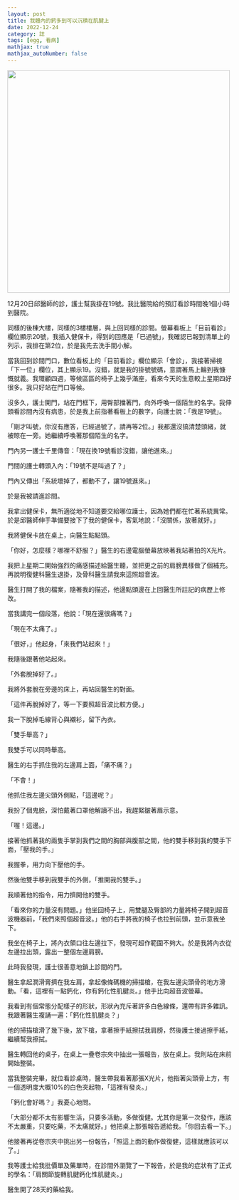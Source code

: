 ```yaml
---
layout: post
title: 我體內的鈣多到可以沉積在肌腱上
date: 2022-12-24
category: 誌
tags: [egg, 看病]
mathjax: true
mathjax_autoNumber: false
---
```


<img src="/blog/assets/images/2022/shoulderpain.jpg" style="width:500px"/>

<!--more-->

12月20日邱醫師的診，護士幫我掛在19號。我比醫院給的預訂看診時間晚1個小時到醫院。

同樣的後棟大樓，同樣的3樓樓層，與上回同樣的診間。螢幕看板上「目前看診」欄位顯示20號，我插入健保卡，得到的回應是「已過號」，我確認已報到清單上的列示，我排在第2位，於是我先去洗手間小解。

當我回到診間門口，數位看板上的「目前看診」欄位顯示「會診」，我接著掃視「下一位」欄位，其上顯示19。沒錯，就是我的掛號號碼，意謂著馬上輪到我慷慨就義。我環顧四週，等候區區的椅子上幾乎滿座，看來今天的生意較上星期四好很多。我只好站在門口等候。

沒多久，護士開門，站在門框下，用臀部擋著門，向外呼喚一個陌生的名字。我伸頭看診間內沒有病患，於是我上前指著看板上的數字，向護士說：「我是19號」。

「剛才叫號，你沒有應答，已經過號了，請再等2位。」我都還沒搞清楚頭緒，就被晾在一旁。她繼續呼喚著那個陌生的名字。

門內另一護士千里傳音：「現在換19號看診沒錯，讓他進來。」

門間的護士轉頭入內：「19號不是叫過了？」

門內又傳出「系統壞掉了，都動不了，讓19號進來。」

於是我被請進診間。

我拿出健保卡，無所適從地不知道要交給哪位護士，因為她們都在忙著系統異常。於是邱醫師伸手準備要接下了我的健保卡，客氣地說：「沒關係，放著就好。」

我將健保卡放在桌上，向醫生點點頭。

「你好，怎麼樣？哪裡不舒服？」醫生的右邊電腦螢幕放映著我站著拍的X光片。

我把上星期二開始強烈的痛感描述給醫生聽，並把更之前的肩膀異樣做了個補充。再說明復健科醫生退掛，及骨科醫生請我來這照超音波。

醫生打開了我的檔案，隨著我的描述，他邊點頭邊在上回醫生所註記的病歷上修改。

當我講完一個段落，他說：「現在還很痛嗎？」

「現在不太痛了。」

「很好，」他起身，「來我們站起來！」

我隨後跟著他站起來。

「外套脫掉好了。」

我將外套脫在旁邊的床上，再站回醫生的對面。

「這件再脫掉好了，等一下要照超音波比較方便。」

我一下脫掉毛線背心與襯衫，留下內衣。

「雙手舉高？」

我雙手可以同時舉高。

醫生的右手抓住我的左邊肩上面，「痛不痛？」

「不會！」

他抓住我左邊尖頭外側點，「這邊呢？」

我扮了個鬼臉，深怕戴著口罩他解讀不出，我趕緊皺著眉示意。

「喔！這邊。」

接著他抓著我的兩隻手掌到我們之間的胸部與腹部之間，他的雙手移到我的雙手下面，「壓我的手。」

我握拳，用力向下壓他的手。

然後他雙手移到我雙手的外側，「推開我的雙手。」

我順著他的指令，用力擠開他的雙手。

「看來你的力量沒有問題。」他坐回椅子上，用雙腿及臀部的力量將椅子開到超音波機器前，「我們來照個超音波。」他的右手將我的椅子也拉到前頭，並示意我坐下。

我坐在椅子上，將內衣領口往左邊拉下，發現可超作範圍不夠大。於是我將內衣從左邊拉出頭，露出一整個左邊肩膀。

此時我發現，護士很善意地鎖上診間的門。

醫生拿起潤滑膏擠在我左肩，拿起像條碼機的掃描槍，在我左邊尖頭骨的地方滑動。「看，這裡有一點鈣化，你有鈣化性肌腱炎。」他手比向超音波螢幕。

我看到有個常態分配樣子的形狀，形狀內充斥著許多白色線條，還帶有許多雜訊。我跟著醫生複誦一遍：「鈣化性肌腱炎？」

他的掃描槍滑了幾下後，放下槍，拿著擦手紙擦拭我肩膀，然後護士接過擦手紙，繼續幫我擦拭。

醫生轉回他的桌子，在桌上一疊卷宗夾中抽出一張報告，放在桌上。我則站在床前開始整裝。

當我整裝完畢，就位看診桌時，醫生帶我看著那張X光片，他指著尖頭骨上方，有一個透明度大概10%的白色突起物，「這裡有發炎。」

「鈣化會好嗎？」我憂心地問。

「大部分都不太有影響生活，只要多活動，多做復健。尤其你是第一次發作，應該不太嚴重，只要吃藥，不太痛就好。」他把桌上那張報告遞給我。「你回去看一下。」

他接著再從卷宗夾中挑出另一份報告，「照這上面的動作做復健，這樣就應該可以了。」

我等護士給我批價單及藥單時，在診間外瀏覽了一下報告，於是我的症狀有了正式的學名：「肩關節旋轉肌腱鈣化性肌腱炎。」

醫生開了28天的藥給我。
